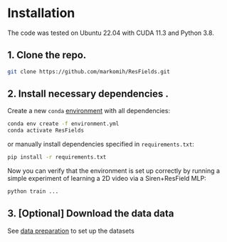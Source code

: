 # Installation

The code was tested on Ubuntu 22.04 with CUDA 11.3 and Python 3.8.

## 1. Clone the repo.

```bash
git clone https://github.com/markomih/ResFields.git
```

## 2. Install necessary dependencies .

Create a new `conda` [environment](https://www.anaconda.com/) with all dependencies: 
```bash
conda env create -f environment.yml
conda activate ResFields
```
or manually install dependencies specified in `requirements.txt`:
```bash
pip install -r requirements.txt
```

Now you can verify that the environment is set up correctly by running a simple experiment of learning a 2D video via a Siren+ResField MLP: 
```bash
python train ...
```

## 3. [Optional] Download the data data
See [data preparation](https://github.com/markomih/ResFields/blob/master/docs/data.md) to set up the datasets

